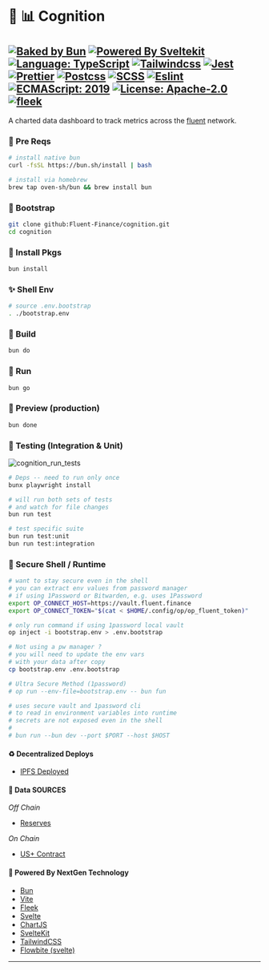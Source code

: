 # :mag_right: :bar_chart: Cognition

[![Baked by Bun](https://img.shields.io/badge/baked-bun-brightblue?logo=bun)](https://bun.sh) [![Powered By Sveltekit](https://img.shields.io/badge/powered%20by-svelte-FF3C02.svg?style=flat&logo=svelte)](https://kit.svelte.dev/) [![Language: TypeScript](https://img.shields.io/badge/language-typescript-blue.svg?style=flat&logo=typescript)](https://www.typescriptlang.org/) [![Tailwindcss](https://img.shields.io/badge/Tailwindcss-CSS--Framework-%2338B2AC?logo=tailwindcss)](https://tailwindcss.com) [![Jest](https://img.shields.io/badge/Jest-Unit--Testing--Framework-%23C21325?style=flat&logo=jest)](https://jestjs.io/) [![Prettier](https://img.shields.io/badge/Prettier-code--formatter-%23F7B93E?style=flat&logo=prettier)](https://prettier.io/) [![Postcss](https://img.shields.io/badge/Postcss-style-%23DD3A0A?style=flat&logo=postcss)](https://postcss.org) [![SCSS](https://img.shields.io/badge/SCSS-Style-%23CC6699?style=flat&logo=sass)](https://sass-lang.com/) [![Eslint](https://img.shields.io/badge/Eslint-linter-%234B32C3?style=flat&logo=eslint)](https://eslint.org/) [![ECMAScript: 2019](https://img.shields.io/badge/ES-9-F7DF1E.svg?style=flat&logo=javascript)](https://github.com/tc39/ecma262) [![License: Apache-2.0](https://img.shields.io/badge/license-Apache-brightgreen.svg?style=flat&logo=license)](https://github.com/Fluent-Finance/cognition/blob/main/LICENSE) [![fleek](https://img.shields.io/badge/fleek-on%20IPFS-white?labelColor=black&style=flat&logo=gamejolt&link=https://fleek.xyz)](https://fleek.xyz)
---

A charted data dashboard to track metrics across the [fluent](https://fluent.finance) network.

### :paperclip: Pre Reqs 

```bash
# install native bun
curl -fsSL https://bun.sh/install | bash

# install via homebrew
brew tap oven-sh/bun && brew install bun
```

### :rocket: Bootstrap

```bash
git clone github:Fluent-Finance/cognition.git
cd cognition
```

### :satellite: Install Pkgs

```bash
bun install
```

### :sparkles: Shell Env

```bash
# source .env.bootstrap
. ./bootstrap.env 
```

### :hammer: Build

```bash
bun do
```

### :vertical_traffic_light: Run

```bash
bun go
```

### :checkered_flag: Preview (production)

```bash
bun done
```

### :triangular_ruler: Testing (Integration & Unit)

![cognition_run_tests](https://github.com/Fluent-Finance/cognition/assets/757859/9296d5f8-dd20-4a08-8c5b-4dcf835358ec)

```bash
# Deps -- need to run only once
bunx playwright install

# will run both sets of tests
# and watch for file changes
bun run test

# test specific suite 
bun run test:unit
bun run test:integration
```

### :closed_lock_with_key: Secure Shell / Runtime

```bash
# want to stay secure even in the shell
# you can extract env values from password manager
# if using 1Password or Bitwarden, e.g. uses 1Password
export OP_CONNECT_HOST=https://vault.fluent.finance
export OP_CONNECT_TOKEN="$(cat < $HOME/.config/op/op_fluent_token)"

# only run command if using 1password local vault 
op inject -i bootstrap.env > .env.bootstrap

# Not using a pw manager ?
# you will need to update the env vars 
# with your data after copy 
cp bootstrap.env .env.bootstrap

# Ultra Secure Method (1password)
# op run --env-file=bootstrap.env -- bun fun

# uses secure vault and 1password cli
# to read in environment variables into runtime
# secrets are not exposed even in the shell 
#
# bun run --bun dev --port $PORT --host $HOST
```

#### :recycle: Decentralized Deploys

- [IPFS Deployed](https://fluent-finance-production.on.fleek.co)

#### :file_folder: Data SOURCES

*Off Chain*
- [Reserves](https://gatewayapi.fluent.finance/v1/gateway/balances)

*On Chain*
- [US+ Contract](https://etherscan.io/token/0xe2e15a27fd732a96534b9797bf8091f3d9849831)

#### :gift_heart: Powered By NextGen Technology

- [Bun](https://bun.sh)
- [Vite](https://vitejs.dev)
- [Fleek](https://fleek.xyz)
- [Svelte](https://svelte.dev)
- [ChartJS](https://www.chartjs.org)
- [SvelteKit](https://kit.svelte.dev)
- [TailwindCSS](https://tailwindcss.com)
- [Flowbite (svelte)](https://flowbite-svelte.com)

***
